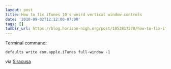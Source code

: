 ```yaml
---
layout: post
title: How to fix iTunes 10's weird vertical window controls
date: '2010-09-02T12:12:00-07:00'
tags: []
tumblr_url: https://blog.horizon-nigh.org/post/1053817570/how-to-fix-itunes-10s-weird-vertical-window
---
```

Terminal command:

    defaults write com.apple.iTunes full-window -1

via [Siracusa](http://twitter.com/siracusa/status/22800440476)

